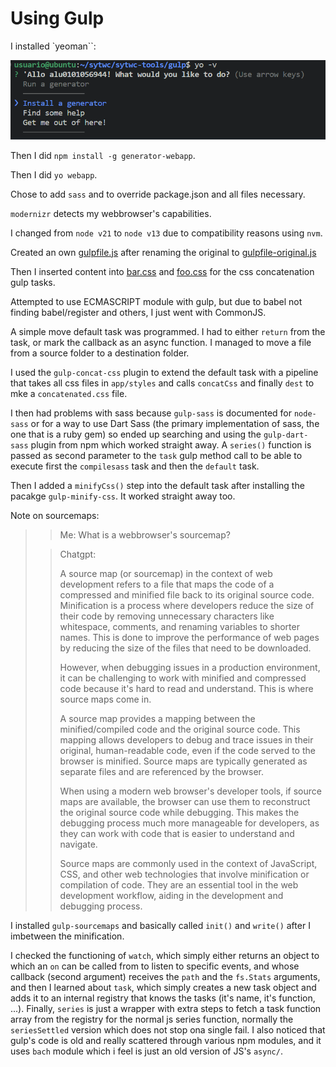 # Using Gulp

I installed `yeoman``:

![console yo -v command output](docs/yeoman%20generator%20installation%20proof.PNG)

Then I did `npm install -g generator-webapp`.

Then I did `yo webapp`.

Chose to add `sass` and to override package.json and all files necessary.

`modernizr` detects my webbrowser's capabilities.

I changed from `node v21` to `node v13` due to compatibility reasons using `nvm`.

Created an own [gulpfile.js](gulpfile.js) after renaming the original to [gulpfile-original.js](gulpfile-original.js)

Then I inserted content into [bar.css](app/styles/bar.css) and [foo.css](app/styles/foo.css) for the css concatenation gulp tasks.

Attempted to use ECMASCRIPT module with gulp, but due to babel not finding babel/register and others, I just went with CommonJS.

A simple move default task was programmed. I had to either `return` from the task, or mark the callback as an async function. I managed to move a file from a source folder to a destination folder.

I used the `gulp-concat-css` plugin to extend the default task with a pipeline that takes all css files in `app/styles` and calls `concatCss` and finally `dest` to mke a `concatenated.css` file.

I then had problems with sass because `gulp-sass` is documented for `node-sass` or for a way to use Dart Sass (the primary implementation of sass, the one that is a ruby gem) so ended up searching and using the `gulp-dart-sass` plugin from npm which worked straight away. A `series()` function is passed as second parameter to the `task` gulp method call to be able to execute first the `compilesass` task and then the `default` task.

Then I added a `minifyCss()` step into the default task after installing the pacakge `gulp-minify-css`. It worked straight away too.

Note on sourcemaps:

>> Me: What is a webbrowser's sourcemap?
>
>> Chatgpt:
>>
>> A source map (or sourcemap) in the context of web development refers to a file that maps the code of a compressed and minified file back to its original source code. Minification is a process where developers reduce the size of their code by removing unnecessary characters like whitespace, comments, and renaming variables to shorter names. This is done to improve the performance of web pages by reducing the size of the files that need to be downloaded.
>>
>> However, when debugging issues in a production environment, it can be challenging to work with minified and compressed code because it's hard to read and understand. This is where source maps come in.
>>
>> A source map provides a mapping between the minified/compiled code and the original source code. This mapping allows developers to debug and trace issues in their original, human-readable code, even if the code served to the browser is minified. Source maps are typically generated as separate files and are referenced by the browser.
>>
>> When using a modern web browser's developer tools, if source maps are available, the browser can use them to reconstruct the original source code while debugging. This makes the debugging process much more manageable for developers, as they can work with code that is easier to understand and navigate.
>>
>> Source maps are commonly used in the context of JavaScript, CSS, and other web technologies that involve minification or compilation of code. They are an essential tool in the web development workflow, aiding in the development and debugging process.

I installed `gulp-sourcemaps` and basically called `init()` and `write()` after I imbetween the minification.

I checked the functioning of `watch`, which simply either returns an object to which an `on` can be called from to listen to specific events, and whose callback (second argument) receives the `path` and the `fs.Stats` arguments, and then I learned about `task`, which simply creates a new task object and adds it to an internal registry that knows the tasks (it's name, it's function, ...). Finally, `series` is just a wrapper with extra steps to fetch a task function array from the registry for the normal js series function, normally the `seriesSettled` version which does not stop ona single fail. I also noticed that gulp's code is old and really scattered through various npm modules, and it uses `bach` module which i feel is just an old version of JS's `async/`.
